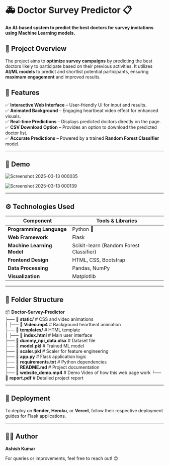 # 🚑 Doctor Survey Predictor 📋

**An AI-based system to predict the best doctors for survey invitations using Machine Learning models.**

## 🌟 Project Overview

The project aims to **optimize survey campaigns** by predicting the best doctors likely to participate based on their previous activities. It utilizes **AI/ML models** to predict and shortlist potential participants, ensuring **maximum engagement** and improved results.

## 📌 Features

✅ **Interactive Web Interface** – User-friendly UI for input and results.  
✅ **Animated Background** – Engaging heartbeat video effect for enhanced visuals.  
✅ **Real-time Predictions** – Displays predicted doctors directly on the page.  
✅ **CSV Download Option** – Provides an option to download the predicted doctor list.  
✅ **Accurate Predictions** – Powered by a trained **Random Forest Classifier** model.  

---

## 📸 Demo
![Screenshot 2025-03-13 000035](https://github.com/user-attachments/assets/8aed9201-a48c-4df7-a93d-bb19bec6f0cb)

![Screenshot 2025-03-13 000139](https://github.com/user-attachments/assets/e3af920e-ecf5-4a34-b05a-4d2106969673)


---

## ⚙️ Technologies Used

| Component            | Tools & Libraries |
|----------------------|------------------|
| **Programming Language** | Python 🐍 |
| **Web Framework** | Flask |
| **Machine Learning Model** | Scikit-learn (Random Forest Classifier) |
| **Frontend Design** | HTML, CSS, Bootstrap |
| **Data Processing** | Pandas, NumPy |
| **Visualization** | Matplotlib |

---

## 📂 Folder Structure

📦 **Doctor-Survey-Predictor**  
├── 📂 **static/**                 # CSS and video animations  
│   ├── 📜 **Video.mp4**             # Background heartbeat animation  
├── 📂 **templates/**               # HTML template  
│   ├── 📜 **index.html**             # Main user interface  
├── 📜 **dummy_npi_data.xlsx**       # Dataset file  
├── 📜 **model.pkl**                 # Trained ML model  
├── 📜 **scaler.pkl**                # Scaler for feature engineering  
├── 📜 **app.py**                    # Flask application logic  
├── 📜 **requirements.txt**          # Python dependencies  
├── 📜 **README.md**                 # Project documentation  
├── 📜 **website_demo.mp4**          # Demo Video of how this web page work 
└── 📜 **report.pdf**                # Detailed project report  

---

## 🚀 Deployment

To deploy on **Render**, **Heroku**, or **Vercel**, follow their respective deployment guides for Flask applications.

---

## 👨‍💻 Author
**Ashish Kumar**

For queries or improvements, feel free to reach out! 😊


